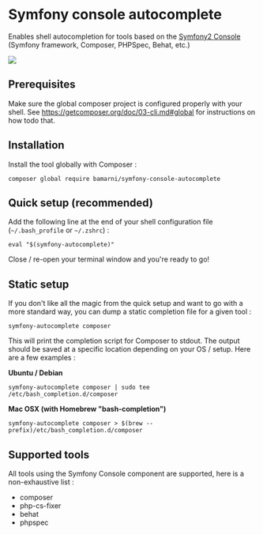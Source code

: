 # Symfony console autocomplete

Enables shell autocompletion for tools based on the
[Symfony2 Console](http://symfony.com/doc/master/components/console/introduction.html) 
(Symfony framework, Composer, PHPSpec, Behat, etc.)

<img src="https://cloud.githubusercontent.com/assets/1205386/12221229/ecbda408-b791-11e5-8b2f-524763250a53.png" />

## Prerequisites

Make sure the global composer project is configured properly with your shell.
See https://getcomposer.org/doc/03-cli.md#global for instructions on how todo that.

## Installation

Install the tool globally with Composer :

    composer global require bamarni/symfony-console-autocomplete

## Quick setup (recommended)

Add the following line at the end of your shell configuration file (`~/.bash_profile` or `~/.zshrc`) :

```
eval "$(symfony-autocomplete)"
```

Close / re-open your terminal window and you're ready to go!

## Static setup

If you don't like all the magic from the quick setup and want to go with a more standard way,
you can dump a static completion file for a given tool :

    symfony-autocomplete composer

This will print the completion script for Composer to stdout. The output should be saved
at a specific location depending on your OS / setup. Here are a few examples :

**Ubuntu / Debian**

    symfony-autocomplete composer | sudo tee /etc/bash_completion.d/composer

**Mac OSX (with Homebrew "bash-completion")**

    symfony-autocomplete composer > $(brew --prefix)/etc/bash_completion.d/composer

## Supported tools

All tools using the Symfony Console component are supported,
here is a non-exhaustive list :

* composer
* php-cs-fixer
* behat
* phpspec
